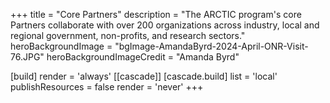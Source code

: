 +++
title = "Core Partners"
description = "The ARCTIC program's core Partners collaborate with over 200 organizations across industry, local and regional government, non-profits, and research sectors."
heroBackgroundImage = "bgImage-AmandaByrd-2024-April-ONR-Visit-76.JPG"
heroBackgroundImageCredit = "Amanda Byrd"

[build]
  render = 'always'
[[cascade]]
  [cascade.build]
    list = 'local'
    publishResources = false
    render = 'never'
+++
